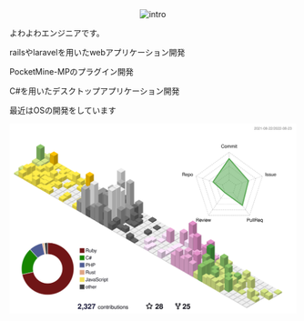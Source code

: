 <div align="center">
<img src="https://readme-typing-svg.herokuapp.com?width=500&height=100&font=Inconsolata&color=16F70C&background=000000&center=true&vCenter=true&lines=Hello+im+yurisi;C%23+is+my+favorite;we+also+make+web+applications;please+follow+us+on+github" alt="intro"/>
</div>

よわよわエンジニアです。 

railsやlaravelを用いたwebアプリケーション開発 

PocketMine-MPのプラグイン開発 

C#を用いたデスクトップアプリケーション開発 

最近はOSの開発をしています 

![](./profile-3d-contrib/profile-season-animate.svg)
